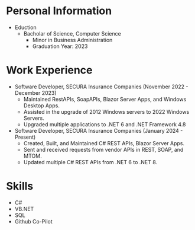 # Personal Information
* Eduction
  * Bacholar of Science, Computer Science
    * Minor in Business Administration
    * Graduation Year: 2023

# Work Experience
* Software Developer, SECURA Insurance Companies (November 2022 - December 2023) <br>
  * Maintained RestAPIs, SoapAPIs, Blazor Server Apps, and Windows Desktop Apps.
  * Assisted in the upgrade of 2012 Windows servers to 2022 Windows Servers.
  * Upgraded multiple applications to .NET 6 and .NET Framework 4.8
* Software Developer, SECURA Insurance Companies (January 2024 - Present) <br>
  * Created, Built, and Maintained C# REST APIs, Blazor Server Apps.
  * Sent and received requests from vendor APIs in REST, SOAP, and MTOM.
  * Updated multiple C# REST APIs from .NET 6 to .NET 8.


# Skills
* C#
* VB.NET
* SQL
* Github Co-Pilot
